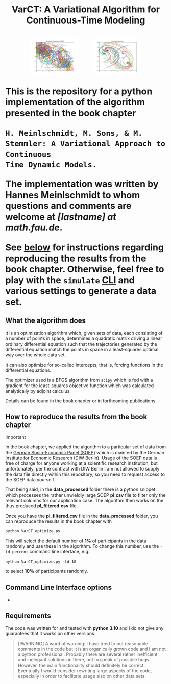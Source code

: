 <h1 align="center"">VarCT: A Variational Algorithm for Continuous-Time
Modeling<h1>

<p align="center">
  <img src="pics/interceptsNoLearn_SDE.png" alt="Randomly simulated SDE trajectories" width="30%"/>
  &nbsp;
  &nbsp;
  &nbsp;
  <img src="pics/interceptsNoLearn_result.png" alt="Learned trajectories" width="30%"/>
</p>

This is the repository for a python implementation of the algorithm presented
in the book chapter 
```
H. Meinlschmidt, M. Sons, & M. Stemmler: A Variational Approach to Continuous
Time Dynamic Models.
``` 
The implementation was written by Hannes
Meinlschmidt to whom questions and comments are welcome at *[lastname]
at math.fau.de*. 

See [below](#how-to-reproduce-the-results-from-the-book-chapter) for
instructions regarding reproducing the results from the book
chapter. Otherwise, feel free to play with the `simulate`
[CLI](#command-line-interface-options) and various settings to generate a data set. 

## What the algorithm does
It is an optimization
algorithm which, given sets of data, each
consisting of a number of points in space, determines a quadratic
matrix driving a linear ordinary differential equation such that the trajectories
generated by the differential equation match the points in space in a
least-squares optimal way over the whole data set. 

It can also optimize for
so-called intercepts, that is, forcing functions in the differential
equations. 

The optimizer used is a BFGS algorithm from `scipy` which is fed
with a gradient for the least-squares objective function which was calculated
analytically by adjoint calculus. 

Details can be found in the book chapter or in forthcoming publications.

## How to reproduce the results from the book chapter
> [!IMPORTANT]
> In the book chapter, we applied the algorithm to a particular set of data from
> the [German Socio-Economic Panel (SOEP)](https://www.diw.de/en/diw_01.c.615551.en/research_infrastructure__socio-economic_panel__soep.html)
> which is mainted by the German Institute for Economic Research (DIW
> Berlin). Usage of the SOEP data is free of charge for anyone working at a
> scientific research institution, but unfortunately, per the contract with DIW
> Berlin I am not allowed to supply the data file directly within this
> repository, so you need to request access to the SOEP data yourself. 

That being said, in the **data_processed** folder there is a python snippet
which processes the rather unwieldly large SOEP **pl.csv** file to filter only
the relevant columns for our application case. The algorithm then works on the
thus produced **pl_filtered.csv** file.

Once you have the **pl_filtered.csv** file in the **data_processed** folder, you can reproduce the
results in the book chapter with
```
python VarCT_optimize.py
```
This will select the default number of **1%** of participants in the data randomly and
use these in the algorithm. To change this number, use the `-td percent` command line
interface, e.g.
```
python VarCT_optimize.py -td 10
```
to select **10%** of participants randomly.

## Command Line Interface options

 * 

## Requirements
The code was written for and tested with **python 3.10** and I do not give any
guarantees that it works on other versions.
 
> [!WARNING] A word of warning: I have tried to put reasonable comments in the
> code but it is an organically grown code and I am not a python
> professional. Probably there are several rather inefficient and inelegant
> solutions in there, not to speak of possible bugs. However, the main
> functionality should definitely be correct. Eventually I would consider
> rewriting large aspects of the code, especially in order to facilitate usage also on other
> data sets.
